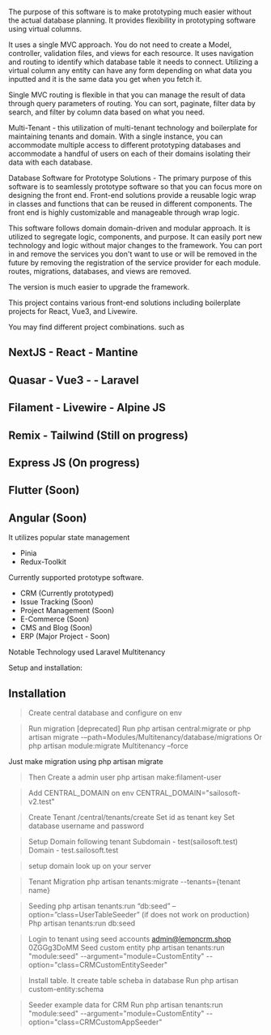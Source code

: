 The purpose of this software is to make prototyping much easier without the actual database planning. It provides flexibility in prototyping software using virtual columns.

It uses a single MVC approach. You do not need to create a Model, controller, validation files, and views for each resource. It uses navigation and routing to identify which database table it needs to connect. Utilizing a virtual column any entity can have any form depending on what data you inputted and it is the same data you get when you fetch it.

Single MVC routing is flexible in that you can manage the result of data through query parameters of routing. You can sort, paginate, filter data by search, and filter by column data based on what you need.


Multi-Tenant - this utilization of multi-tenant technology and boilerplate for maintaining tenants and domain. With a single instance, you can accommodate multiple access to different prototyping databases and accommodate a handful of users on each of their domains isolating their data with each database.


Database Software for Prototype Solutions - The primary purpose of this software is to seamlessly prototype software so that you can focus more on designing the front end. Front-end solutions provide a reusable logic wrap in classes and functions that can be reused in different components. The front end is highly customizable and manageable through wrap logic.

This software follows domain domain-driven and modular approach. It is utilized to segregate logic, components, and purpose. It can easily port new technology and logic without major changes to the framework. You can port in and remove the services you don't want to use or will be removed in the future by removing the registration of the service provider for each module. routes, migrations, databases, and views are removed.

The version is much easier to upgrade the framework.

This project contains various front-end solutions including boilerplate projects for React, Vue3, and Livewire.

You may find different project combinations. such as
## NextJS - React - Mantine
## Quasar - Vue3 -  - Laravel
## Filament - Livewire - Alpine JS
## Remix - Tailwind (Still on progress)
## Express JS (On progress)
## Flutter (Soon)
## Angular (Soon)


It utilizes popular state management
- Pinia
- Redux-Toolkit

Currently supported prototype software.
- CRM (Currently prototyped)
- Issue Tracking (Soon)
- Project Management (Soon)
- E-Commerce (Soon)
- CMS and Blog (Soon)
- ERP (Major Project - Soon)

Notable Technology used
Laravel Multitenancy


Setup and installation:

## Installation
> Create central database and configure on env

> Run migration
[deprecated]
Run php artisan central:migrate or
php artisan migrate -–path=Modules/Multitenancy/database/migrations
Or  php artisan module:migrate Multitenancy –force

Just make migration using php artisan migrate

> Then Create a admin user
php artisan make:filament-user

> Add CENTRAL_DOMAIN on env
CENTRAL_DOMAIN="sailosoft-v2.test"

> Create Tenant
/central/tenants/create
Set id as tenant key
Set database username and password

> Setup Domain following tenant
Subdomain - test(sailosoft.test)
Domain - test.sailosoft.test

> setup domain look up on your server

> Tenant Migration
 php artisan tenants:migrate --tenants={tenant name}

> Seeding
php artisan tenants:run “db:seed” –option=”class=UserTableSeeder” (if does not work on production)
Php artisan tenants:run db:seed


> Login to tenant using seed accounts
admin@lemoncrm.shop
0ZGGg3DoMM
> Seed custom entity
 php artisan tenants:run "module:seed" --argument="module=CustomEntity" --option="class=CRMCustomEntitySeeder"

> Install table. It create table scheba in database
Run php artisan custom-entity:schema


> Seeder example data for CRM
Run php artisan tenants:run "module:seed" --argument="module=CustomEntity" --option="class=CRMCustomAppSeeder"





